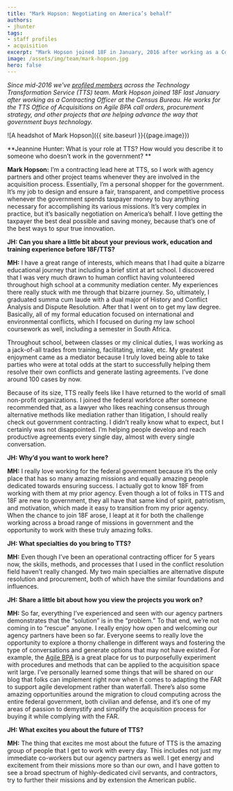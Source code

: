 ```yaml
---
title: "Mark Hopson: Negotiating on America’s behalf"
authors:
- jhunter
tags:
- staff profiles
- acquisition
excerpt: "Mark Hopson joined 18F in January, 2016 after working as a Contracting Officer at the Census Bureau. He works for the TTS Office of Acquisitions on call orders for the Agile BPA, procurement strategy, and other projects that are helping advance the way that government buys technology."
image: /assets/img/team/mark-hopson.jpg
hero: false
---
```

*Since mid-2016 we've [profiled
members](https://18f.gsa.gov/tags/staff-profiles/) across the
Technology Transformation Service (TTS) team. Mark Hopson joined 18F last January after working as a Contracting Officer at the Census
Bureau. He works for the TTS Office of Acquisitions on Agile BPA call
orders, procurement strategy, and other projects that are helping
advance the way that government buys technology.*

![A headshot of Mark Hopson]({{ site.baseurl }}{{page.image}})

**Jeannine Hunter: What is your role at TTS? How would you describe it
to someone who doesn’t work in the government? **

**Mark Hopson:** I’m a contracting lead here at TTS, so I work with
agency partners and other project teams whenever they are involved in
the acquisition process. Essentially, I’m a personal shopper for the
government. It’s my job to design and ensure a fair, transparent, and
competitive process whenever the government spends taxpayer money to buy
anything necessary for accomplishing its various missions. It’s very
complex in practice, but it’s basically negotiation on America’s behalf.
I love getting the taxpayer the best deal possible and saving money,
because that’s one of the best ways to spur true innovation.

**JH: Can you share a little bit about your previous work, education and
training experience before 18F/TTS?**

**MH:** I have a great range of interests, which means that I had quite
a bizarre educational journey that including a brief stint at art
school. I discovered that I was very much drawn to human conflict having
volunteered throughout high school at a community mediation center. My
experiences there really stuck with me through that bizarre journey. So,
ultimately, I graduated summa cum laude with a dual major of History and
Conflict Analysis and Dispute Resolution. After that I went on to get my
law degree. Basically, all of my formal education focused on
international and environmental conflicts, which I focused on during my
law school coursework as well, including a semester in South Africa.

Throughout school, between classes or my clinical duties, I was working
as a jack-of-all trades from training, facilitating, intake, etc. My
greatest enjoyment came as a mediator because I truly loved being able
to take parties who were at total odds at the start to successfully
helping them resolve their own conflicts and generate lasting
agreements. I’ve done around 100 cases by now.

Because of its size, TTS really feels like I have returned to the world
of small non-profit organizations. I joined the federal workforce after
someone recommended that, as a lawyer who likes reaching consensus
through alternative methods like mediation rather than litigation, I
should really check out government contracting. I didn’t really know
what to expect, but I certainly was not disappointed. I’m helping people
develop and reach productive agreements every single day, almost with
every single conversation.

**JH: Why’d you want to work here?**

**MH:** I really love working for the federal government because it’s
the only place that has so many amazing missions and equally amazing
people dedicated towards ensuring success. I actually got to know 18F
from working with them at my prior agency. Even though a lot of folks in
TTS and 18F are new to government, they all have that same kind of
spirit, patriotism, and motivation, which made it easy to transition
from my prior agency. When the chance to join 18F arose, I leapt at it
for both the challenge working across a broad range of missions in
government and the opportunity to work with these truly amazing folks.

**JH: What specialties do you bring to TTS?**

**MH:** Even though I’ve been an operational contracting officer for 5
years now, the skills, methods, and processes that I used in the
conflict resolution field haven’t really changed. My two main
specialties are alternative dispute resolution and procurement, both of
which have the similar foundations and influences.

**JH: Share a little bit about how you view the projects you work on?**

**MH:** So far, everything I’ve experienced and seen with our agency
partners demonstrates that the “solution” is in the “problem.” To that
end, we’re not coming in to “rescue” anyone. I really enjoy how open and
welcoming our agency partners have been so far. Everyone seems to really
love the opportunity to explore a thorny challenge in different ways and
fostering the type of conversations and generate options that may not
have existed. For example, the [Agile
BPA](https://pages.18f.gov/ads-bpa/) is a great place for us to
purposefully experiment with procedures and methods that can be applied
to the acquisition space writ large. I’ve personally learned some things
that will be shared on our blog that folks can implement right now when
it comes to adapting the FAR to support agile development rather than
waterfall. There’s also some amazing opportunities around the migration
to cloud computing across the entire federal government, both civilian
and defense, and it’s one of my areas of passion to demystify and
simplify the acquisition process for buying it while complying with the
FAR.

**JH: What excites you about the future of TTS?**

**MH:** The thing that excites me most about the future of TTS is the
amazing group of people that I get to work with every day. This includes
not just my immediate co-workers but our agency partners as well. I get
energy and excitement from their missions more so than our own, and I
have gotten to see a broad spectrum of highly-dedicated civil servants,
and contractors, try to further their missions and by extension the
American public.
